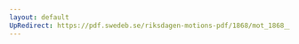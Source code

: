 ```yaml
---
layout: default
UpRedirect: https://pdf.swedeb.se/riksdagen-motions-pdf/1868/mot_1868__ak__00185.pdf
---
```

